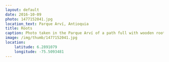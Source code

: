 ```yaml
---
layout: default
date: 2016-10-09
photo: 1477152041.jpg
location_text: Parque Arví, Antioquia
title: Roots
caption: Photo taken in the Parque Arví of a path full with wooden roots.
image: /img/thumb/1477152041.jpg
location:
    latitude: 6.2891079
    longitude: -75.5093481
---
```


